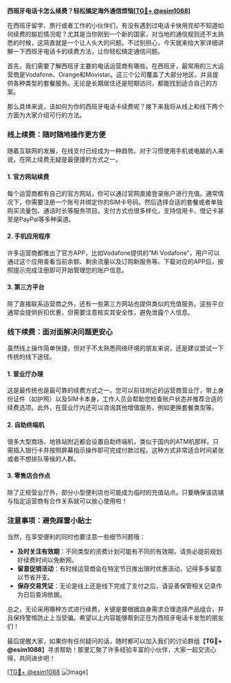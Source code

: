 **西班牙电话卡怎么续费？轻松搞定海外通信烦恼[[TG💪+ @esim1088](https://t.me/s/esim1088)]**

在西班牙留学、旅行或者工作的小伙伴们，有没有遇到过电话卡快用完却不知道如何续费的尴尬情况呢？尤其是当你刚到一个新的国家，对当地的通信规则还不太熟悉的时候，这简直就是一个让人头大的问题。不过别担心，今天就来给大家详细讲解一下西班牙电话卡的续费方法，让你轻松搞定通信问题。

首先，我们需要了解西班牙主要的电话运营商有哪些。在西班牙，最常用的三大运营商是Vodafone、Orange和Movistar。这三个公司覆盖了大部分地区，并且提供各种类型的套餐服务。无论是长期居住还是短期访问，都能找到适合自己的方案。

那么具体来说，该如何为你的西班牙电话卡续费呢？接下来我将从线上和线下两个方面为大家介绍可行的方法。

### 线上续费：随时随地操作更方便

随着互联网的发展，在线支付已经成为一种趋势。对于习惯使用手机或电脑的人来说，在网上续费无疑是最便捷的方式之一。

#### 1. 官方网站续费
每个运营商都有自己的官方网站，你可以通过官网直接登录账户进行充值。通常情况下，你需要注册一个账号并绑定你的SIM卡号码。然后选择合适的套餐或者单独购买流量包、通话时长等服务项目。支付方式也很多样化，支持信用卡、借记卡甚至是PayPal等多种渠道。

#### 2. 手机应用程序
许多运营商都推出了官方APP，比如Vodafone提供的“Mi Vodafone”，用户可以通过这个应用查看当前余额、剩余流量以及订购新服务等。下载对应的APP后，按照提示完成注册即可开始管理您的账户信息。

#### 3. 第三方平台
除了直接联系运营商之外，还有一些第三方网站也提供类似的充值服务。这些平台通常会提供折扣优惠，但需要注意核实其安全性，避免泄露个人信息。

### 线下续费：面对面解决问题更安心

虽然线上操作简单快捷，但对于不太熟悉网络环境的朋友来说，还是建议尝试一下传统的线下途径。

#### 1. 营业厅办理
这是最传统也是最可靠的续费方式之一。您可以前往附近的运营商营业厅，带上身份证件（如护照）以及SIM卡本身，工作人员会帮助您检查账户状态并推荐合适的续费选项。此外，在营业厅内还可以咨询其他增值服务，例如更换套餐类型等。

#### 2. 自助终端机
很多大型商场、地铁站附近都会设置自助终端机，类似于国内的ATM机那样。只需插入银行卡并按照屏幕指示操作即可完成付款过程。这种方式非常适合时间紧张或者不想排队等候的人群。

#### 3. 零售店合作点
除了正规营业厅外，部分小型便利店也可能成为临时的充值站点。只要确保该店铺与指定运营商有合作关系就可以放心使用啦！

### 注意事项：避免踩雷小贴士

当然，在享受便利的同时也要注意一些细节问题哦：

- **及时关注有效期**：不同类型的资费计划可能有不同的有效期，请务必提前规划好续费时间以免断网。
- **留意促销活动**：有时候运营商会在特定节日推出限时优惠活动，记得多多留意以节省开支。
- **保存交易凭证**：无论是线上还是线下完成了支付之后，请妥善保管相关记录作为日后查询依据。

总之，无论采用哪种方式进行续费，关键是要根据自身需求合理选择产品组合，并且保持警惕防止上当受骗。希望以上内容能够帮到正在为西班牙电话卡发愁的朋友们！

最后提醒大家，如果你有任何疑问的话，随时都可以加入我们的讨论群组【**TG💪+ @esim1088**】寻求帮助！那里汇聚了许多经验丰富的小伙伴，大家一起交流心得，共同进步吧！

[[TG💪+ @esim1088](https://t.me/s/esim1088) ![Image](https://i.postimg.cc/4NQfJmqS/Snipaste-2025-05-13-00-14-12.png)]